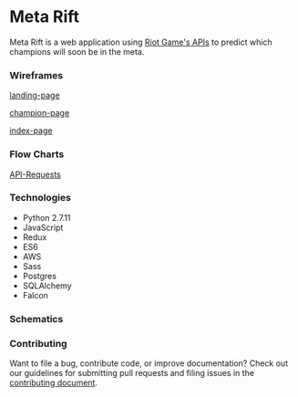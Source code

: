 # Meta Rift

Meta Rift is a web application using [Riot Game's APIs](https://developer.riotgames.com/) to predict which champions will soon be in the meta.

### Wireframes
[landing-page][landing-page-image]

[champion-page][single-champ-image]

[index-page][index-view-image]


### Flow Charts
[API-Requests][api-request-flow]

### Technologies
* Python 2.7.11
* JavaScript
* Redux
* ES6
* AWS
* Sass
* Postgres
* SQLAlchemy
* Falcon

### Schematics

### Contributing
Want to file a bug, contribute code, or improve documentation? Check out our guidelines for submitting pull requests and filing issues in the [contributing document][contribute].

[landing-page-image]: ./docs/images/Meta_Rift_Landing_Page.png
[single-champ-image]: ./docs/images/Meta_Rift_Single_Champion.png
[index-view-image]: ./docs/images/Meta_Rift_Index_View.png
[api-request-flow]: ./docs/images/API_Request_Flow.png

[contribute]: https://github.com/drod180/meta_rift/blob/master/CONTRIBUTING.md
